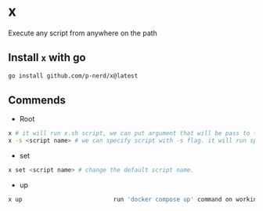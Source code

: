 # x

Execute any script from anywhere on the path

## Install `x` with go

```sh
go install github.com/p-nerd/x@latest
```

## Commends

-   Root

```sh
x # it will run x.sh script, we can put argument that will be pass to the x.sh script (like this: x zip)
x -s <script name> # we can specify script with -s flag. it will run specified script. we also can put args (like this: x -s f.sh zip)
```

-   set

```sh
x set <script name> # change the default script name.
```

-   up

```sh
x up                          run 'docker compose up' command on working path`
```
